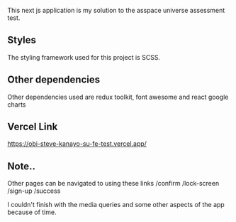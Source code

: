 This next js application is my solution to the asspace universe assessment test.

## Styles

The styling framework used for this project is SCSS.

## Other dependencies

Other dependencies used are redux toolkit, font awesome and react google charts

## Vercel Link
https://obi-steve-kanayo-su-fe-test.vercel.app/

## Note..
Other pages can be navigated to using these links
/confirm
/lock-screen
/sign-up
/success

I couldn't finish with the media queries and some other aspects of the app because of time.